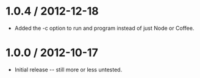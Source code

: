 1.0.4 / 2012-12-18
==================

  * Added the -c option to run and program instead of just Node or Coffee.


1.0.0 / 2012-10-17
==================

  * Initial release -- still more or less untested.